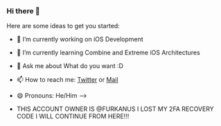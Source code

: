 ### Hi there 👋


Here are some ideas to get you started:

- 🔭 I’m currently working on iOS Development 
- 🌱 I’m currently learning Combine and Extreme iOS Architectures
- 💬 Ask me about What do you want :D
- 📫 How to reach me: [Twitter](https://twitter.com/furkanhnci) or [Mail](furkanhanci265@gmail.com)
- 😄 Pronouns: He/Him
-->

- THIS ACCOUNT OWNER IS @FURKANUS I LOST MY 2FA RECOVERY CODE I WILL CONTINUE FROM HERE!!!

<!---
FurkanHanciSecond/FurkanHanciSecond is a ✨ special ✨ repository because its `README.md` (this file) appears on your GitHub profile.
You can click the Preview link to take a look at your changes.

// THIS ACCOUNT OWNER IS @FURKANUS 
--->
